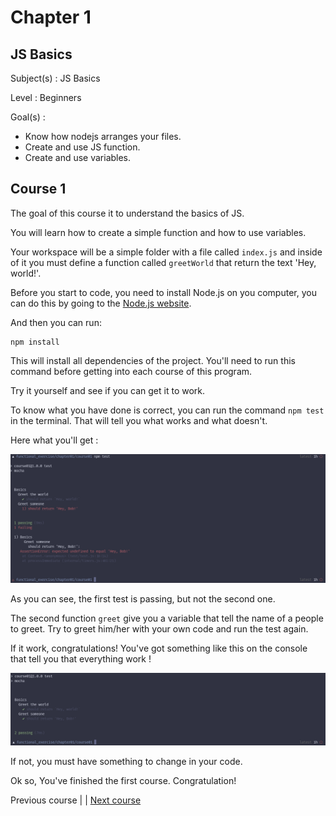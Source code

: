 # Chapter 1

JS Basics
---

Subject(s) : JS Basics

Level : Beginners

Goal(s) :
- Know how nodejs arranges your files.
- Create and use JS function.
- Create and use variables.

## Course 1

The goal of this course it to understand the basics of JS.

You will learn how to create a simple function and how to use variables.

Your workspace will be a simple folder with a file called `index.js` and inside of it you must define a function called `greetWorld` that return the text 'Hey, world!'.

Before you start to code, you need to install Node.js on you computer, you can do this by going to the [Node.js website](https://nodejs.org/en/).

And then you can run:

```
npm install
```

This will install all dependencies of the project. You'll need to run this command before getting into each course of this program.

Try it yourself and see if you can get it to work.

To know what you have done is correct, you can run the command `npm test` in the terminal.
That will tell you what works and what doesn't.

Here what you'll get :

![test](./resources/pictures/pic01.png)

As you can see, the first test is passing, but not the second one.

The second function `greet` give you a variable that tell the name of a people to greet.
Try to greet him/her with your own code and run the test again.

If it work, congratulations! You've got something like this on the console that tell you that everything work !

![test](./resources/pictures/pic02.png)

If not, you must have something to change in your code.

Ok so, You've finished the first course. Congratulation!

Previous course | | [Next course](../course02/)

